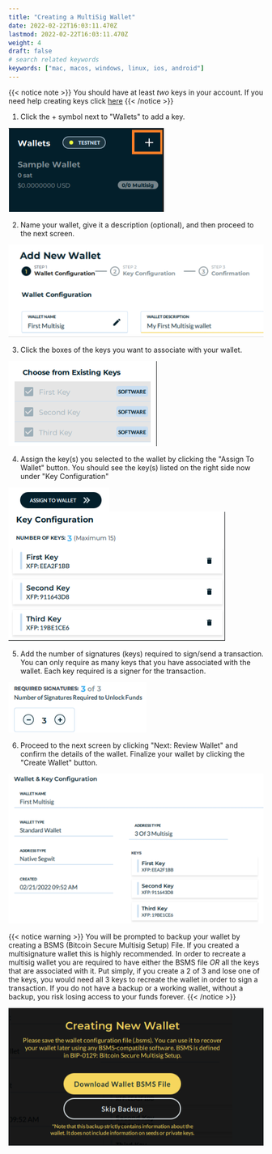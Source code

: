 ```yaml
---
title: "Creating a MultiSig Wallet"
date: 2022-02-22T16:03:11.470Z
lastmod: 2022-02-22T16:03:11.470Z
weight: 4
draft: false
# search related keywords
keywords: ["mac, macos, windows, linux, ios, android"]
---
```


{{< notice note >}}
 You should have at least *two* keys in your account. If you need help creating keys click [here](/getting-started/createsoftwarekey/)
{{< /notice >}}

1. Click the + symbol next to "Wallets" to add a key.

<img src = addNewWallet.png
      alt = "Wallet + button (Screenshot)"/>

2. Name your wallet, give it a description (optional), and then proceed to the next screen.

<img src = multisigWalletConfig.png
    alt = "Add wallet name and description (Screenshot)"/>

3. Click the boxes of the keys you want to associate with your wallet.

<img src = chooseKeys.png
    alt = "Choose the keys to associate with wallet (Screenshot)"/>

4. Assign the key(s) you selected to the wallet by clicking the "Assign To Wallet" button. You should see the key(s) listed on the right side now under "Key Configuration"

<img src = assignToWallet.png
    alt = "Assign to Wallet button (Screenshot)"
    style = "float: left"/>

<img src = assignedKeys.png 
    alt = "Assigned keys (Screenshot)"
    style = "float: center"/>


5. Add the number of signatures (keys) required to sign/send a transaction. You can only require as many keys that you have associated with the wallet. Each key required is a signer for the transaction.

<img src = requiredSignatures.png
    alt = "Required signature (Screenshot)"/>

6. Proceed to the next screen by clicking "Next: Review Wallet" and confirm the details of the wallet. Finalize your wallet by clicking the "Create Wallet" button.

<img src = confirmWalletDetails.png 
    alt = "Confirm wallet details (Screenshot)"/>

{{< notice warning >}}
  You will be prompted to backup your wallet by creating a BSMS (Bitcoin Secure Multisig Setup) File. If you created a multisignature wallet this is highly recommended. In order to recreate a multisig wallet you are required to have either the BSMS file *OR* all the keys that are associated with it. Put simply, if you create a 2 of 3 and lose one of the keys, you would need all 3 keys to recreate the wallet in order to sign a transaction. If you do not have a backup or a working wallet, without a backup, you risk losing access to your funds forever.
{{< /notice >}}

<img src = downloadBSMSFile.png 
    alt = "Download wallet backup (Screenshot)"/>

